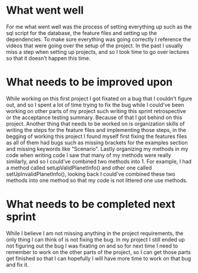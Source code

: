 # What went well
For me what went well was the process of setting everything up such as the sql script for the database,
the feature files and setting up the dependencies.  To make sure everything was going correctly I reference the
videos that were going over the setup of the project.  In the past I usually miss a step when setting up projects,
and so I took time to go over lectures so that it doesn't happen this time.

# What needs to be improved upon 
While working on this first project I got fixated on a bug that I couldn't figure out, and so I spent a lot of 
time trying to fix the bug while I could've been working on other parts of my project such writing this
sprint retrospective or the acceptance testing summary.  Because of that I got behind on this project.  Another
thing that needs to be worked on is organization skills of writing the steps for the feature files and implementing those
steps, in the begging of working this project I found myself first fixing the features files as all of them had bugs such as missing
brackets for the examples section and missing keywords like "Scenario".  Lastly organizing my methods in my code
when writing code I saw that many of my methods were really similarly, and so I could've combined two methods into 1. 
For example, I had a method called setupValidPlanetInfo() and other one called setUpInvalidPlanetInfo(), looking back
I could've combined these two methods into one method so that my code is not littered one use methods.

# What needs to be completed next sprint
While I believe I am not missing anything in the project requirements, the only thing I can think of is not 
fixing the bug. In my project I still ended up not figuring out the bug I was fixating on and so for next time I need to remember
to work on the other parts of the project, so I can get those parts get finished so that I can hopefully I will have more time
to work on that bug and fix it.